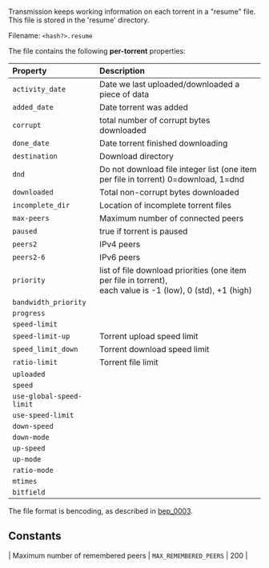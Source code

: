 Transmission keeps working information on each torrent in a "resume" file. This file is stored in the 'resume' directory.

Filename: `<hash?>.resume`

The file contains the following **per-torrent** properties:

| Property | Description |
| :-- | :-- |
| `activity_date` | Date we last uploaded/downloaded a piece of data |
| `added_date` | Date torrent was added |
| `corrupt` | total number of corrupt bytes downloaded |
| `done_date` | Date torrent finished downloading |
| `destination` | Download directory |
| `dnd` | Do not download file integer list (one item per file in torrent) 0=download, 1=dnd |
| `downloaded` | Total non-corrupt bytes downloaded |
| `incomplete_dir` | Location of incomplete torrent files |
| `max-peers` | Maximum number of connected peers |
| `paused` | true if torrent is paused |
| `peers2` | IPv4 peers |
| `peers2-6` | IPv6 peers |
| `priority` | list of file download priorities (one item per file in torrent),<br/>each value is -1 (low), 0 (std), +1 (high) |
| `bandwidth_priority` |  |
| `progress` |  |
| `speed-limit` |  |
| `speed-limit-up` | Torrent upload speed limit |
| `speed_limit_down` | Torrent download speed limit |
| `ratio-limit` | Torrent file limit |
| `uploaded` |  |
| `speed` |  |
| `use-global-speed-limit` |  |
| `use-speed-limit` |  |
| `down-speed` |  |
| `down-mode` |  |
| `up-speed` |  |
| `up-mode` |  |
| `ratio-mode` |  |
| `mtimes` |  |
| `bitfield` |  |

The file format is bencoding, as described in [bep_0003](https://www.bittorrent.org/beps/bep_0003.html).

## Constants

| Maximum number of remembered peers | `MAX_REMEMBERED_PEERS` | 200 |
